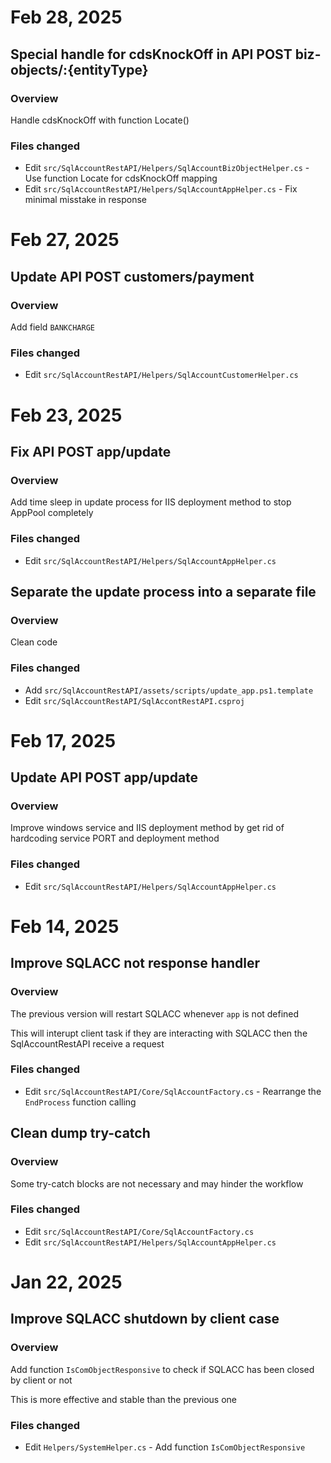 # Feb 28, 2025
## Special handle for cdsKnockOff in API POST biz-objects/:{entityType}
### Overview
Handle cdsKnockOff with function Locate()
### Files changed
- Edit `src/SqlAccountRestAPI/Helpers/SqlAccountBizObjectHelper.cs` - Use function Locate for cdsKnockOff mapping
- Edit `src/SqlAccountRestAPI/Helpers/SqlAccountAppHelper.cs` - Fix minimal misstake in response
# Feb 27, 2025
## Update API POST customers/payment
### Overview
Add field `BANKCHARGE`
### Files changed
- Edit `src/SqlAccountRestAPI/Helpers/SqlAccountCustomerHelper.cs`
# Feb 23, 2025
## Fix API POST app/update
### Overview
Add time sleep in update process for IIS deployment method to stop AppPool completely
### Files changed
- Edit `src/SqlAccountRestAPI/Helpers/SqlAccountAppHelper.cs`
## Separate the update process into a separate file
### Overview
Clean code
### Files changed
- Add `src/SqlAccountRestAPI/assets/scripts/update_app.ps1.template`
- Edit `src/SqlAccountRestAPI/SqlAccontRestAPI.csproj`
# Feb 17, 2025
## Update API POST app/update
### Overview
Improve windows service and IIS deployment method by get rid of hardcoding service PORT and deployment method
### Files changed
- Edit `src/SqlAccountRestAPI/Helpers/SqlAccountAppHelper.cs`
# Feb 14, 2025
## Improve SQLACC not response handler
### Overview
The previous version will restart SQLACC whenever `app` is not defined

This will interupt client task if they are interacting with SQLACC then the SqlAccountRestAPI receive a request 
### Files changed
- Edit `src/SqlAccountRestAPI/Core/SqlAccountFactory.cs` - Rearrange the `EndProcess` function calling
## Clean dump try-catch
### Overview
Some try-catch blocks are not necessary and may hinder the workflow 
### Files changed
- Edit `src/SqlAccountRestAPI/Core/SqlAccountFactory.cs`
- Edit `src/SqlAccountRestAPI/Helpers/SqlAccountAppHelper.cs`
# Jan 22, 2025
## Improve SQLACC shutdown by client case
### Overview
Add function `IsComObjectResponsive` to check if SQLACC has been closed by client or not

This is more effective and stable than the previous one
### Files changed
- Edit `Helpers/SystemHelper.cs` - Add function `IsComObjectResponsive`